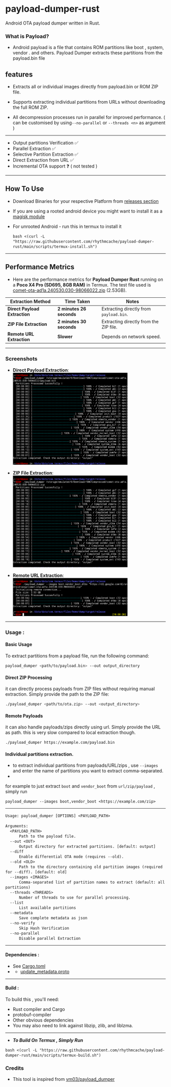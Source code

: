# payload-dumper-rust
Android OTA payload dumper written in Rust.

### What is Payload?

-  Android payload is a file that contains ROM partitions like boot , system, vendor . and others. Payload Dumper extracts these partitions from the payload.bin file

## features
- Extracts all or individual images directly from payload.bin or ROM ZIP file.

- Supports extracting individual partitions from URLs without downloading the full ROM ZIP.

- All decompression processes run in parallel for improved performance. ( can be customised by using`--no-parallel` or `--threads <n>` as argument )

---
- Output partitions Verification ✅
- Parallel Extraction ✅
- Selective Partition Extraction ✅
- Direct Extraction from URL ✅
- Incremental OTA support ❓ ( not tested )
---

## How To Use 
- Download Binaries for your respective Platform from [releases section](https://github.com/rhythmcache/payload-dumper-rust/releases/tag/0.3.0)
- If you are using a rooted android device you might want to install it as a [magisk module](https://github.com/rhythmcache/payload-dumper-rust/releases/download/0.3.0/payload_dumper-android-magisk-module.zip)

- For unrooted Android - run this in termux to install it
  ```
  bash <(curl -L "https://raw.githubusercontent.com/rhythmcache/payload-dumper-rust/main/scripts/termux-install.sh")
  ```
  

---

## **Performance Metrics** 

- Here are the performance metrics for **Payload Dumper Rust** running on a **Poco X4 Pro (SD695, 8GB RAM)** in Termux. The test file used is [comet-ota-ad1a.240530.030-98066022.zip](https://dl.google.com/dl/android/aosp/comet-ota-ad1a.240530.030-98066022.zip) (2.53GB).

| **Extraction Method**       | **Time Taken**       | **Notes**                          |
|-----------------------------|----------------------|------------------------------------|
| **Direct Payload Extraction** | **2 minutes 26 seconds** | Extracting directly from `payload.bin`. |
| **ZIP File Extraction**      | **2 minutes 30 seconds** | Extracting directly from the ZIP file. |
| **Remote URL Extraction**    | **Slower**           | Depends on network speed.          |

---

### Screenshots
- **Direct Payload Extraction**:  
  <img src="./photos/Screenshot_20250304-175923_Termux.png" width="75%">

- **ZIP File Extraction**:  
  <img src="./photos/Screenshot_20250304-175502_Termux.png" width="75%">

- **Remote URL Extraction**:  
  <img src="./photos/Screenshot_20250304-180030_Termux.png" width="75%">
  
---

### Usage :
#### Basic Usage

To extract partitions from a payload file, run the following command:

```bash
payload_dumper <path/to/payload.bin> --out output_directory
```
#### Direct ZIP Processing

it can directly process payloads from ZIP files without requiring manual extraction. Simply provide the path to the ZIP file:

```bash
./payload_dumper <path/to/ota.zip> --out <output_directory>
```

#### Remote Payloads

it can also handle payloads/zips directly using url.  Simply provide the URL as path. this is very slow compared to local 
extraction though.

```bash
./payload_dumper https://example.com/payload.bin
```
#### Individual partitions extraction.

- to extract individual partitions from payloads/URL/zips , use `--images` and enter the name of partitions you want to extract comma-separated.
- 
for example to just extract `boot` and `vendor_boot` from `url/zip/payload` , simply run

```
payload_dumper --images boot,vendor_boot <https://example.com/zip>
```

--- 

```
Usage: payload_dumper [OPTIONS] <PAYLOAD_PATH>

Arguments:
  <PAYLOAD_PATH>  
      Path to the payload file.
  --out <OUT>  
      Output directory for extracted partitions. [default: output]
  --diff  
      Enable differential OTA mode (requires --old).
  --old <OLD>  
      Path to the directory containing old partition images (required for --diff). [default: old]
  --images <IMAGES>  
      Comma-separated list of partition names to extract (default: all partitions)
  --threads <THREADS>  
      Number of threads to use for parallel processing.
  --list  
      List available partitions
  --metadata
      Save complete metadata as json
  --no-verify
      Skip Hash Verification    
  --no-parallel
      Disable parallel Extraction
```
---
#### Dependencies :
- See [Cargo.toml](./Cargo.toml)
- - [update_metadata.proto](https://android.googlesource.com/platform/system/update_engine/+/HEAD/update_metadata.proto)

---

#### Build :
To build this , you'll need:
- Rust compiler and Cargo
- protobuf-compiler
- Other obvious dependencies
- You may also need to link against libzip, zlib, and liblzma.

---

- ***To Build On Termux , Simply Run***
```
bash <(curl -L "https://raw.githubusercontent.com/rhythmcache/payload-dumper-rust/main/scripts/termux-build.sh")
```


### Credits
- This tool is inspired from [vm03/payload_dumper](https://github.com/vm03/payload_dumper)
